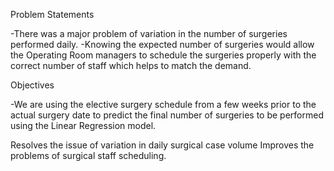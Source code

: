 Problem Statements 

-There was a major problem of variation in the number of surgeries performed daily.
-Knowing the expected number of surgeries would allow the Operating Room managers to schedule the surgeries properly with the correct number of staff which helps to match the demand.

Objectives

-We are using the elective surgery schedule from a few weeks prior to the actual surgery date to predict the final number of surgeries to be performed using the Linear Regression model. 

  Resolves the issue of variation in daily surgical case volume
  Improves the problems of surgical staff scheduling.

